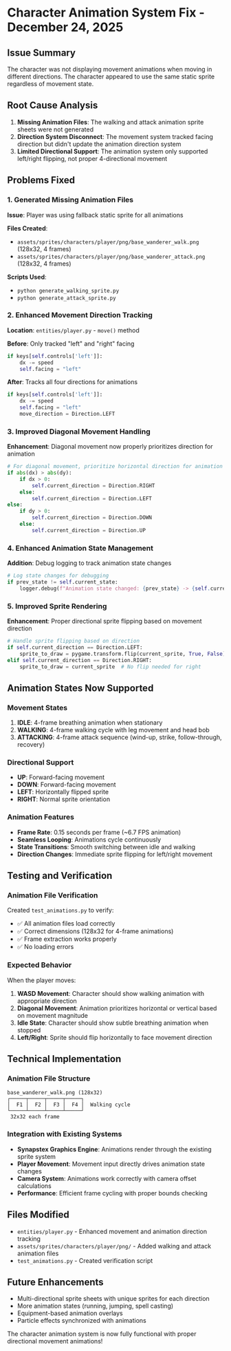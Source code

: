 # Character Animation System Fix - December 24, 2025

## Issue Summary
The character was not displaying movement animations when moving in different directions. The character appeared to use the same static sprite regardless of movement state.

## Root Cause Analysis
1. **Missing Animation Files**: The walking and attack animation sprite sheets were not generated
2. **Direction System Disconnect**: The movement system tracked facing direction but didn't update the animation direction system
3. **Limited Directional Support**: The animation system only supported left/right flipping, not proper 4-directional movement

## Problems Fixed

### 1. Generated Missing Animation Files
**Issue**: Player was using fallback static sprite for all animations

**Files Created**:
- `assets/sprites/characters/player/png/base_wanderer_walk.png` (128x32, 4 frames)
- `assets/sprites/characters/player/png/base_wanderer_attack.png` (128x32, 4 frames)

**Scripts Used**:
- `python generate_walking_sprite.py`
- `python generate_attack_sprite.py`

### 2. Enhanced Movement Direction Tracking
**Location**: `entities/player.py` - `move()` method

**Before**: Only tracked "left" and "right" facing
```python
if keys[self.controls['left']]:
    dx -= speed
    self.facing = "left"
```

**After**: Tracks all four directions for animations
```python
if keys[self.controls['left']]:
    dx -= speed
    self.facing = "left"
    move_direction = Direction.LEFT
```

### 3. Improved Diagonal Movement Handling
**Enhancement**: Diagonal movement now properly prioritizes direction for animation

```python
# For diagonal movement, prioritize horizontal direction for animation
if abs(dx) > abs(dy):
    if dx > 0:
        self.current_direction = Direction.RIGHT
    else:
        self.current_direction = Direction.LEFT
else:
    if dy > 0:
        self.current_direction = Direction.DOWN
    else:
        self.current_direction = Direction.UP
```

### 4. Enhanced Animation State Management
**Addition**: Debug logging to track animation state changes

```python
# Log state changes for debugging
if prev_state != self.current_state:
    logger.debug(f"Animation state changed: {prev_state} -> {self.current_state}")
```

### 5. Improved Sprite Rendering
**Enhancement**: Proper directional sprite flipping based on movement direction

```python
# Handle sprite flipping based on direction
if self.current_direction == Direction.LEFT:
    sprite_to_draw = pygame.transform.flip(current_sprite, True, False)
elif self.current_direction == Direction.RIGHT:
    sprite_to_draw = current_sprite  # No flip needed for right
```

## Animation States Now Supported

### Movement States
1. **IDLE**: 4-frame breathing animation when stationary
2. **WALKING**: 4-frame walking cycle with leg movement and head bob
3. **ATTACKING**: 4-frame attack sequence (wind-up, strike, follow-through, recovery)

### Directional Support
- **UP**: Forward-facing movement
- **DOWN**: Forward-facing movement  
- **LEFT**: Horizontally flipped sprite
- **RIGHT**: Normal sprite orientation

### Animation Features
- **Frame Rate**: 0.15 seconds per frame (~6.7 FPS animation)
- **Seamless Looping**: Animations cycle continuously
- **State Transitions**: Smooth switching between idle and walking
- **Direction Changes**: Immediate sprite flipping for left/right movement

## Testing and Verification

### Animation File Verification
Created `test_animations.py` to verify:
- ✅ All animation files load correctly
- ✅ Correct dimensions (128x32 for 4-frame animations)
- ✅ Frame extraction works properly
- ✅ No loading errors

### Expected Behavior
When the player moves:
1. **WASD Movement**: Character should show walking animation with appropriate direction
2. **Diagonal Movement**: Animation prioritizes horizontal or vertical based on movement magnitude
3. **Idle State**: Character should show subtle breathing animation when stopped
4. **Left/Right**: Sprite should flip horizontally to face movement direction

## Technical Implementation

### Animation File Structure
```
base_wanderer_walk.png (128x32)
┌─────┬─────┬─────┬─────┐
│  F1 │  F2 │  F3 │  F4 │  Walking cycle
└─────┴─────┴─────┴─────┘
 32x32 each frame
```

### Integration with Existing Systems
- **Synapstex Graphics Engine**: Animations render through the existing sprite system
- **Player Movement**: Movement input directly drives animation state changes
- **Camera System**: Animations work correctly with camera offset calculations
- **Performance**: Efficient frame cycling with proper bounds checking

## Files Modified
- `entities/player.py` - Enhanced movement and animation direction tracking
- `assets/sprites/characters/player/png/` - Added walking and attack animation files
- `test_animations.py` - Created verification script

## Future Enhancements
- Multi-directional sprite sheets with unique sprites for each direction
- More animation states (running, jumping, spell casting)
- Equipment-based animation overlays
- Particle effects synchronized with animations

The character animation system is now fully functional with proper directional movement animations! 